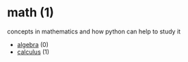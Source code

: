 # math (1)
concepts in mathematics and how python can help to study it

+ [algebra](algebra/README.md) (0)
+ [calculus](calculus/README.md) (1)
